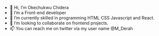 - 👋 Hi, I’m Okechukwu Chidera
- 👀 I’m a Front-end developer 
- 🌱 I’m currently skilled in programming  HTML CSS Javascript and React.
- 💞️ I’m looking to collaborate on frontend projects.
- 📫 You can reach me on twitter via my user name @M_Derah

<!---
OdecoGlobal/OdecoGlobal is a ✨ special ✨ repository because its `README.md` (this file) appears on your GitHub profile.
You can click the Preview link to take a look at your changes.
--->
